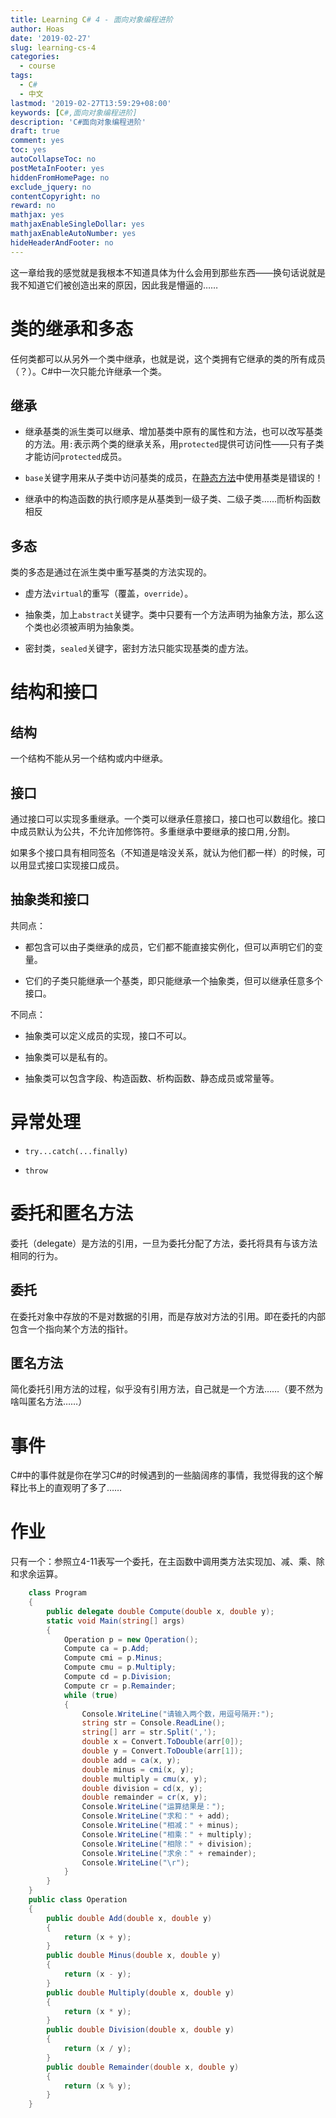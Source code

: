 ```yaml
---
title: Learning C# 4 - 面向对象编程进阶
author: Hoas
date: '2019-02-27'
slug: learning-cs-4
categories:
  - course
tags:
  - C#
  - 中文
lastmod: '2019-02-27T13:59:29+08:00'
keywords: [C#,面向对象编程进阶]
description: 'C#面向对象编程进阶'
draft: true
comment: yes
toc: yes
autoCollapseToc: no
postMetaInFooter: yes
hiddenFromHomePage: no
exclude_jquery: no
contentCopyright: no
reward: no
mathjax: yes
mathjaxEnableSingleDollar: yes
mathjaxEnableAutoNumber: yes
hideHeaderAndFooter: no
---
```


这一章给我的感觉就是我根本不知道具体为什么会用到那些东西——换句话说就是我不知道它们被创造出来的原因，因此我是懵逼的……
<!--more-->

# 类的继承和多态

任何类都可以从另外一个类中继承，也就是说，这个类拥有它继承的类的所有成员（？）。C#中一次只能允许继承一个类。

## 继承

- 继承基类的派生类可以继承、增加基类中原有的属性和方法，也可以改写基类的方法。用`:`表示两个类的继承关系，用`protected`提供可访问性——只有子类才能访问`protected`成员。

- `base`关键字用来从子类中访问基类的成员，在[静态方法](https://hoas.xyz/post/learning-cs-3/#%E9%9D%99%E6%80%81%E6%96%B9%E6%B3%95%E5%92%8C%E5%AE%9E%E4%BE%8B%E6%96%B9%E6%B3%95)中使用基类是错误的！

- 继承中的构造函数的执行顺序是从基类到一级子类、二级子类……而析构函数相反

## 多态

类的多态是通过在派生类中重写基类的方法实现的。

- 虚方法`virtual`的重写（覆盖，`override`）。

- 抽象类，加上`abstract`关键字。类中只要有一个方法声明为抽象方法，那么这个类也必须被声明为抽象类。

- 密封类，`sealed`关键字，密封方法只能实现基类的虚方法。

# 结构和接口

## 结构

一个结构不能从另一个结构或内中继承。

## 接口

通过接口可以实现多重继承。一个类可以继承任意接口，接口也可以数组化。接口中成员默认为公共，不允许加修饰符。多重继承中要继承的接口用`,`分割。

如果多个接口具有相同签名（不知道是啥没关系，就认为他们都一样）的时候，可以用显式接口实现接口成员。

## 抽象类和接口

共同点：

- 都包含可以由子类继承的成员，它们都不能直接实例化，但可以声明它们的变量。

- 它们的子类只能继承一个基类，即只能继承一个抽象类，但可以继承任意多个接口。

不同点：

- 抽象类可以定义成员的实现，接口不可以。

- 抽象类可以是私有的。

- 抽象类可以包含字段、构造函数、析构函数、静态成员或常量等。

# 异常处理

- `try...catch(...finally)`

- `throw`

# 委托和匿名方法

委托（delegate）是方法的引用，一旦为委托分配了方法，委托将具有与该方法相同的行为。

## 委托

在委托对象中存放的不是对数据的引用，而是存放对方法的引用。即在委托的内部包含一个指向某个方法的指针。

## 匿名方法

简化委托引用方法的过程，似乎没有引用方法，自己就是一个方法……（要不然为啥叫匿名方法……）

# 事件

C#中的事件就是你在学习C#的时候遇到的一些脑阔疼的事情，我觉得我的这个解释比书上的直观明了多了……

# 作业

只有一个：参照立4-11表写一个委托，在主函数中调用类方法实现加、减、乘、除和求余运算。

```csharp
    class Program
    {
        public delegate double Compute(double x, double y);
        static void Main(string[] args)
        {
            Operation p = new Operation();
            Compute ca = p.Add;
            Compute cmi = p.Minus;
            Compute cmu = p.Multiply;
            Compute cd = p.Division;
            Compute cr = p.Remainder;
            while (true)
            {
                Console.WriteLine("请输入两个数，用逗号隔开:");
                string str = Console.ReadLine();
                string[] arr = str.Split(',');
                double x = Convert.ToDouble(arr[0]);
                double y = Convert.ToDouble(arr[1]);
                double add = ca(x, y);
                double minus = cmi(x, y);
                double multiply = cmu(x, y);
                double division = cd(x, y);
                double remainder = cr(x, y);
                Console.WriteLine("运算结果是：");
                Console.WriteLine("求和：" + add);
                Console.WriteLine("相减：" + minus);
                Console.WriteLine("相乘：" + multiply);
                Console.WriteLine("相除：" + division);
                Console.WriteLine("求余：" + remainder);
                Console.WriteLine("\r");
            }
        }
    }
    public class Operation
    {
        public double Add(double x, double y)
        {
            return (x + y);
        }
        public double Minus(double x, double y)
        {
            return (x - y);
        }
        public double Multiply(double x, double y)
        {
            return (x * y);
        }
        public double Division(double x, double y)
        {
            return (x / y);
        }
        public double Remainder(double x, double y)
        {
            return (x % y);
        }
    }
```

